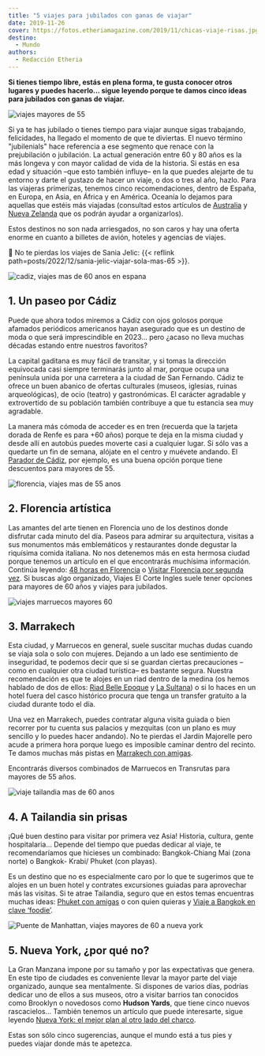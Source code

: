 ```yaml
---
title: "5 viajes para jubilados con ganas de viajar"
date: 2019-11-26
cover: https://fotos.etheriamagazine.com/2019/11/chicas-viaje-risas.jpg
destino: 
  - Mundo
authors: 
  - Redacción Etheria
---
```


**Si tienes tiempo libre, estás en plena forma, te gusta conocer otros lugares y puedes 
hacerlo... sigue leyendo porque te damos cinco ideas para jubilados con ganas de 
viajar.** 

![viajes mayores de 55](https://fotos.etheriamagazine.com/2019/11/chicas-viaje-risas.jpg "© Priscilla Du Preez")

Si ya te has jubilado o tienes tiempo para viajar aunque sigas trabajando, felicidades, 
ha llegado el momento de que te diviertas. El nuevo término "jubilenials" hace 
referencia a ese segmento que renace con la prejubilación o jubilación. La actual 
generación entre 60 y 80 años es la más longeva y con mayor calidad de vida de la 
historia. Si estás en esa edad y situación –que esto también influye– en la que puedes 
alejarte de tu entorno y darte el gustazo de hacer un viaje, o dos o tres al año, hazlo. 
Para las viajeras primerizas, tenemos cinco recomendaciones, dentro de España, en 
Europa, en Asia, en África y en América. Oceanía lo dejamos para aquellas que estéis más 
viajadas (consultad estos artículos de 
[Australia](http://etheriamagazine.com/2019/03/07/7-consejos-para-viajar-a-australia/) y 
[Nueva Zelanda](http://etheriamagazine.com/2018/08/21/nueva-zelanda-en-autocaravana/) 
que os podrán ayudar a organizarlos). 

Estos destinos no son nada arriesgados, no son caros y hay una oferta enorme en cuanto a 
billetes de avión, hoteles y agencias de viajes. 

📌 No te pierdas los viajes de Sania Jelic: {{< reflink 
path=posts/2022/12/sania-jelic-viajar-sola-mas-65 >}}. 

![cadiz, viajes mas de 60 anos en espana](https://fotos.etheriamagazine.com/2019/11/cadiz-viaje-mas-60.jpg "Playa de la Caleta (Cádiz). © Jorge Fernández Salas/ Unsplash")

## 1\. Un paseo por Cádiz

Puede que ahora todos miremos a Cádiz con ojos golosos porque afamados periódicos 
americanos hayan asegurado que es un destino de moda o que será imprescindible en 
2023... pero ¿acaso no lleva muchas décadas estando entre nuestros favoritos? 

La capital gaditana es muy fácil de transitar, y si tomas la dirección equivocada casi 
siempre terminarás junto al mar, porque ocupa una península unida por una carretera a la 
ciudad de San Fernando. Cádiz te ofrece un buen abanico de ofertas culturales (museos, 
iglesias, ruinas arqueológicas), de ocio (teatro) y gastronómicas. El carácter agradable 
y extrovertido de su población también contribuye a que tu estancia sea muy agradable. 

La manera más cómoda de acceder es en tren (recuerda que la tarjeta dorada de Renfe es 
para +60 años) porque te deja en la misma ciudad y desde allí en autobús puedes moverte 
casi a cualquier lugar. Si sólo vas a quedarte un fin de semana, alójate en el centro y 
muévete andando. El [Parador de Cádiz](https://paradores.es/es/parador-de-cadiz), por 
ejemplo, es una buena opción porque tiene descuentos para mayores de 55. 

![florencia, viajes mas de 55 anos](https://fotos.etheriamagazine.com/2019/11/florencia-viajes-mas-55.jpg "Florencia. © Alex Azabache on Unsplash")

## 2\. Florencia artística

Las amantes del arte tienen en Florencia uno de los destinos donde disfrutar cada minuto 
del día. Paseos para admirar su arquitectura, visitas a sus monumentos más emblemáticos 
y restaurantes donde degustar la riquísima comida italiana. No nos detenemos más en esta 
hermosa ciudad porque tenemos un artículo en el que encontrarás muchísima información. 
Continúa leyendo: [48 horas en 
Florencia](http://etheriamagazine.com/2018/05/16/48-horas-en-florencia/) o [Visitar 
Florencia por segunda 
vez](http://etheriamagazine.com/2018/09/21/15-ideas-para-disfrutar-de-florencia-por-segunda-vez/). 
Si buscas algo organizado, Viajes El Corte Ingles suele tener opciones para mayores de 
60 años y viajes para jubilados. 

![viajes marruecos mayores 60](https://fotos.etheriamagazine.com/2019/11/marrakech-viajes-mayores-55.jpg "Jardín Majorelle, en Marrakech. © Zoltan Tasi/ Unsplash")

## 3\. Marrakech

Esta ciudad, y Marruecos en general, suele suscitar muchas dudas cuando se viaja sola o 
solo con mujeres. Dejando a un lado ese sentimiento de inseguridad, te podemos decir que 
si se guardan ciertas precauciones –como en cualquier otra ciudad turística– es bastante 
segura. Nuestra recomendación es que te alojes en un riad dentro de la medina (os hemos 
hablado de dos de ellos: [Riad Belle 
Epoque](http://etheriamagazine.com/2019/10/15/escapada-hotel-romantico-marrakech-riad-belle-epoque/) 
y [La Sultana](http://etheriamagazine.com/2019/02/27/hotel-la-sultana-marrakech/)) o si 
lo haces en un hotel fuera del casco histórico procura que tenga un transfer gratuito a 
la ciudad durante todo el día. 

Una vez en Marrakech, puedes contratar alguna visita guiada o bien recorrer por tu 
cuenta sus palacios y mezquitas (con un plano es muy sencillo y lo puedes hacer 
andando). No te pierdas el Jardín Majorelle pero acude a primera hora porque luego es 
imposible caminar dentro del recinto. Te damos muchas más pistas en [Marrakech con 
amigas](http://etheriamagazine.com/2018/12/27/viaje-de-amigas-a-marrakech/). 

Encontrarás diversos combinados de Marruecos en Transrutas para mayores de 55 años. 

![viaje tailandia mas de 60 anos](https://fotos.etheriamagazine.com/2019/11/tailandia-Chiang-Mai-Wat-Chedi-Luang.jpg "Templo Wat Chedi Luang, en Chiang Mai. © P.G.")

## 4\. A Tailandia sin prisas

¡Qué buen destino para visitar por primera vez Asia! Historia, cultura, gente 
hospitalaria... Depende del tiempo que puedas dedicar al viaje, te recomendaríamos que 
hicieses un combinado: Bangkok-Chiang Mai (zona norte) o Bangkok- Krabi/ Phuket (con 
playas). 

Es un destino que no es especialmente caro por lo que te sugerimos que te alojes en un 
buen hotel y contrates excursiones guiadas para aprovechar más las visitas. Si te atrae 
Tailandia, seguro que en estos temas encuentras muchas ideas: [Phuket con 
amigas](http://etheriamagazine.com/2019/06/26/que-ver-en-phuket-tailandia-sola-o-con-amigas/) 
o con quien quieras y [Viaje a Bangkok en clave 
‘foodie’](http://etheriamagazine.com/2019/10/23/viaje-con-amigas-tailandia-donde-comer-bangkok/). 

![Puente de Manhattan, viajes mayores de 60 a nueva york](https://fotos.etheriamagazine.com/2019/11/viaje-nueva-york-mayores-55.jpg "Puente de Manhattan (Nueva York). © Pedro Lastra / Unsplash")

## 5\. Nueva York, ¿por qué no?

La Gran Manzana impone por su tamaño y por las expectativas que genera. En este tipo de 
ciudades es conveniente llevar la mayor parte del viaje organizado, aunque sea 
mentalmente. Si dispones de varios días, podrías dedicar uno de ellos a sus museos, otro 
a visitar barrios tan conocidos como Brooklyn o novedosos como **Hudson Yards**, que 
tiene cinco nuevos rascacielos... También tenemos un artículo que puede interesarte, 
sigue leyendo [Nueva York: el mejor plan al otro lado del 
charco](http://etheriamagazine.com/2019/05/17/viaje-con-amigas-nueva-york-primavera/). 

Estas son sólo cinco sugerencias, aunque el mundo está a tus pies y puedes viajar donde 
más te apetezca.
